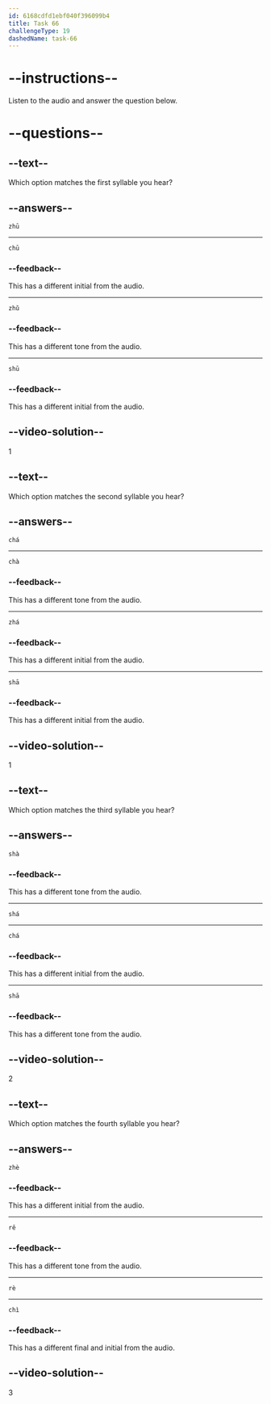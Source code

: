 ```yaml
---
id: 6168cdfd1ebf040f396099b4
title: Task 66
challengeType: 19
dashedName: task-66
---
```


<!-- (Audio) A: zhū, chá, shá, rè -->

# --instructions--

Listen to the audio and answer the question below.

# --questions--

## --text--

Which option matches the first syllable you hear?

## --answers--

`zhū`

---

`chū`

### --feedback--

This has a different initial from the audio.

---

`zhǔ`

### --feedback--

This has a different tone from the audio.

---

`shū`

### --feedback--

This has a different initial from the audio.

## --video-solution--

1

## --text--

Which option matches the second syllable you hear?

## --answers--

`chá`

---

`chà`

### --feedback--

This has a different tone from the audio.

---

`zhá`

### --feedback--

This has a different initial from the audio.

---

`shā`

### --feedback--

This has a different initial from the audio.

## --video-solution--

1

## --text--

Which option matches the third syllable you hear?

## --answers--

`shà`

### --feedback--

This has a different tone from the audio.

---

`shá`

---

`chá`

### --feedback--

This has a different initial from the audio.

---

`shā`

### --feedback--

This has a different tone from the audio.

## --video-solution--

2

## --text--

Which option matches the fourth syllable you hear?

## --answers--

`zhè`

### --feedback--

This has a different initial from the audio.

---

`rě`

### --feedback--

This has a different tone from the audio.

---

`rè`

---


`chì`

### --feedback--

This has a different final and initial from the audio.

## --video-solution--

3
